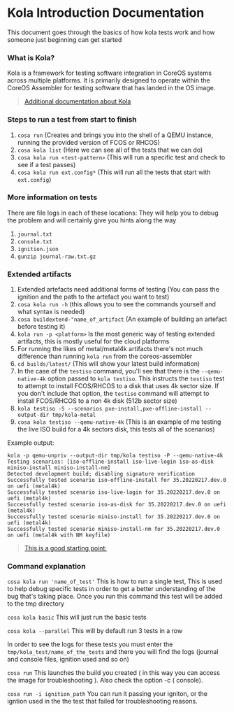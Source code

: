  # Kola Introduction Documentation
 
This document goes through the basics of how kola tests work and how someone just beginning can get started
 
### What is Kola?
Kola is a framework for testing software integration in CoreOS systems across multiple platforms. It is primarily designed to operate within the CoreOS Assembler for testing software that has landed in the OS image.


> [Additional documentation about Kola](https://github.com/coreos/coreos-assembler/tree/main/docs/kola)
 
 ### Steps to run a test from start to finish
 
 1. `cosa run` (Creates and brings you into the shell of a QEMU instance, running the provided version of FCOS or RHCOS)
 2. `cosa kola list` (Here we can see all of the tests that we can do)
 3. `cosa kola run <test-pattern>` (This will run a specific test and check to see if a test passes)
 4. `cosa kola run ext.config*` (This will run all the tests that start with `ext.config`)

### More information on tests

There are file logs in each of these locations: They will help you to debug the problem and will certainly give you hints along the way

1. `journal.txt`
2. `console.txt` 
3. `ignition.json` 
4. `gunzip journal-raw.txt.gz` 



### Extended artifacts

1. Extended artefacts need additional forms of testing (You can pass the ignition and the path to the artefact you want to test)
2. `cosa kola run -h` (this allows you to see the commands yourself and what syntax is needed)
2. `cosa buildextend-"name_of_artifact` (An example of building an artefact before testing it) 
3. `kola run -p <platform>` Is the most generic way of testing extended artifacts, this is mostly useful for the cloud platforms
4. For running the likes of metal/metal4k artifacts there's not much difference than running `kola run` from the coreos-assembler
5. `cd builds/latest/` (This will show your latest build information)
6. In the case of the `testiso` command, you'll see that there is the `--qemu-native-4k` option passed to `kola testiso`.  This instructs the `testiso` test to attempt to install FCOS/RHCOS to a disk that uses 4k sector size.  If you don't include that option, the `testiso` command will attempt to install FCOS/RHCOS to a non 4k disk (512b sector size)
7. `kola testiso -S --scenarios pxe-install,pxe-offline-install --output-dir tmp/kola-metal` 
8. `cosa kola testiso --qemu-native-4k` (This is an example of me testing the live ISO build for a 4k sectors disk, this tests all of the scenarios)

Example output:

```
kola -p qemu-unpriv --output-dir tmp/kola testiso -P --qemu-native-4k
Testing scenarios: [iso-offline-install iso-live-login iso-as-disk miniso-install miniso-install-nm]
Detected development build; disabling signature verification
Successfully tested scenario iso-offline-install for 35.20220217.dev.0 on uefi (metal4k)
Successfully tested scenario iso-live-login for 35.20220217.dev.0 on uefi (metal4k)
Successfully tested scenario iso-as-disk for 35.20220217.dev.0 on uefi (metal4k)
Successfully tested scenario miniso-install for 35.20220217.dev.0 on uefi (metal4k)
Successfully tested scenario miniso-install-nm for 35.20220217.dev.0 on uefi (metal4k with NM keyfile)
```





> [This is a good starting point:](https://gitlab.cee.redhat.com/coreos/redhat-coreos/-/blob/master/upshift/osbuild.groovy#L318-371)




### Command explanation

`cosa kola run 'name_of_test'` This is how to run a single test, This is used to help debug specific tests in order to get a better understanding of the bug that's taking place. Once you run this command this test will be added to the tmp directory

`cosa kola basic` This will just run the basic tests

`cosa kola --parallel` This will by default run 3 tests in a row

In order to see the logs for these tests you must enter the `tmp/kola_test/name_of_the_tests` and there you will find the logs (journal and console files, ignition used and so on)

`cosa run` This launches the build you created ( in this way you can access the image for troubleshooting ). Also check the option -c ( console). 

`cosa run -i ignition_path` You can run it passing your igniton, or the igntion used in the the test that failed for troubleshooting reasons.





